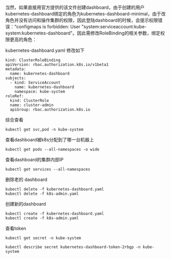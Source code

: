 #
当然，如果直接用官方提供的该文件创建dashboard，由于创建的用户kubernetes-dashboard绑定的角色为kubernetes-dashboard-minimal，由于改角色并没有访问和操作集群的权限，因此登陆dashboard的时候，会提示权限错误：“configmaps is forbidden: User "system:serviceaccount:kube-system:kubernetes-dashboard"。因此需修改RoleBinding的相关参数，绑定权限更高的角色：

kubernetes-dashboard.yaml 修改如下
```
kind: ClusterRoleBinding
apiVersion: rbac.authorization.k8s.io/v1beta1
metadata:
  name: kubernetes-dashboard
subjects:
  - kind: ServiceAccount
    name: kubernetes-dashboard
    namespace: kube-system
roleRef:
  kind: ClusterRole
  name: cluster-admin
  apiGroup: rbac.authorization.k8s.io
  ```
综合查看
```
kubectl get svc,pod -n kube-system
```
查看dashboard被k8s分配到了哪一台机器上
```
kubectl get pods --all-namespaces -o wide
```
查看dashboard的集群内部IP
```
kubectl get services --all-namespaces
```
删除老的 dashboard
```
kubectl delete -f kubernetes-dashboard.yaml 
kubectl delete -f k8s-admin.yaml
```
创建新的dashboard
```
kubectl create -f kubernetes-dashboard.yaml
kubectl create -f k8s-admin.yaml
```
查看token
```
kubectl get secret -n kube-system

kubectl describe secret kubernetes-dashboard-token-2rbgp -n kube-system
```
